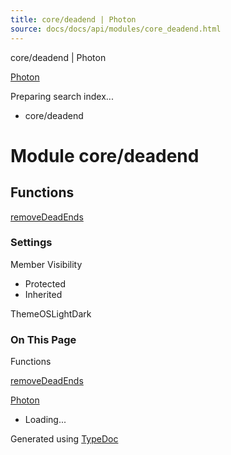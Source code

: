 ```yaml
---
title: core/deadend | Photon
source: docs/docs/api/modules/core_deadend.html
---
```


core/deadend | Photon

[Photon](../index.md)




Preparing search index...

* core/deadend

# Module core/deadend

## Functions

[removeDeadEnds](../functions/core_deadend.removeDeadEnds.md)

### Settings

Member Visibility

* Protected
* Inherited

ThemeOSLightDark

### On This Page

Functions

[removeDeadEnds](#removedeadends)

[Photon](../index.md)

* Loading...

Generated using [TypeDoc](https://typedoc.org/)
